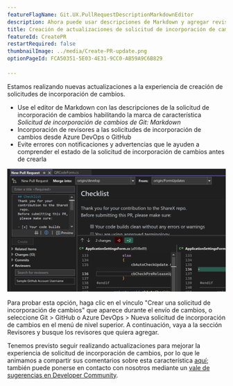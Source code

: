 ```yaml
---
featureFlagName: Git.UX.PullRequestDescriptionMarkdownEditor
description: Ahora puede usar descripciones de Markdown y agregar revisores a las solicitudes de incorporación de cambios en Visual Studio.
title: Creación de actualizaciones de solicitud de incorporación de cambios
featureId: CreatePR
restartRequired: false
thumbnailImage: ../media/Create-PR-update.png
optionPageId: FCA50351-5E03-4E31-9CC0-AB59A9C6B829

---
```



Estamos realizando nuevas actualizaciones a la experiencia de creación de solicitudes de incorporación de cambios. 
- Use el editor de Markdown con las descripciones de la solicitud de incorporación de cambios habilitando la marca de característica *Solicitud de incorporación de cambios de Git: Markdown*
- Incorporación de revisores a las solicitudes de incorporación de cambios desde Azure DevOps o GitHub
- Evite errores con notificaciones y advertencias que le ayuden a comprender el estado de la solicitud de incorporación de cambios antes de crearla

![Creación de solicitudes de incorporación de cambios con actualizaciones](../media/Create-PR-update.png "Creación de una solicitud de incorporación de cambios")

Para probar esta opción, haga clic en el vínculo "Crear una solicitud de incorporación de cambios" que aparece durante el envío de cambios, o seleccione Git > GitHub o Azure DevOps > Nueva solicitud de incorporación de cambios en el menú de nivel superior. A continuación, vaya a la sección Revisores y busque los revisores que quiera agregar.

Tenemos previsto seguir realizando actualizaciones para mejorar la experiencia de solicitud de incorporación de cambios, por lo que le animamos a compartir sus comentarios sobre esta característica [aquí](https://aka.ms/createPR); también puede ponerse en contacto con nosotros mediante un [vale de sugerencias en Developer Community](https://developercommunity.visualstudio.com/t/cant-create-pull-request-in-visual-studio-with-new/1017696).
